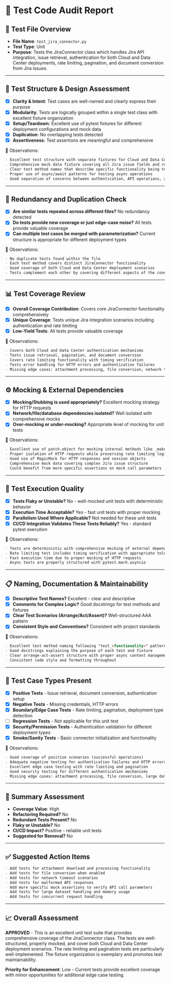 # 🧪 Test Code Audit Report

## 📌 **Test File Overview**

* **File Name**: `test_jira_connector.py`
* **Test Type**: Unit
* **Purpose**: Tests the JiraConnector class which handles Jira API integration, issue retrieval, authentication for both Cloud and Data Center deployments, rate limiting, pagination, and document conversion from Jira issues.

---

## 🧱 **Test Structure & Design Assessment**

* [x] **Clarity & Intent**: Test cases are well-named and clearly express their purpose
* [x] **Modularity**: Tests are logically grouped within a single test class with excellent fixture organization
* [x] **Setup/Teardown**: Excellent use of pytest fixtures for different deployment configurations and mock data
* [x] **Duplication**: No overlapping tests detected
* [x] **Assertiveness**: Test assertions are meaningful and comprehensive

📝 Observations:

```markdown
- Excellent test structure with separate fixtures for Cloud and Data Center configurations
- Comprehensive mock data fixture covering all Jira issue fields and relationships
- Clear test method names that describe specific functionality being tested
- Proper use of async/await patterns for testing async operations
- Good separation of concerns between authentication, API operations, and data processing
```

---

## 🔁 **Redundancy and Duplication Check**

* [x] **Are similar tests repeated across different files?** No redundancy detected
* [x] **Do tests provide new coverage or just edge-case noise?** All tests provide valuable coverage
* [x] **Can multiple test cases be merged with parameterization?** Current structure is appropriate for different deployment types

📝 Observations:

```markdown
- No duplicate tests found within the file
- Each test method covers distinct JiraConnector functionality
- Good coverage of both Cloud and Data Center deployment scenarios
- Tests complement each other by covering different aspects of the connector
```

---

## 📊 **Test Coverage Review**

* [x] **Overall Coverage Contribution**: Covers core JiraConnector functionality comprehensively
* [x] **Unique Coverage**: Tests unique Jira integration scenarios including authentication and rate limiting
* [x] **Low-Yield Tests**: All tests provide valuable coverage

📝 Observations:

```markdown
- Covers both Cloud and Data Center authentication mechanisms
- Tests issue retrieval, pagination, and document conversion
- Covers rate limiting functionality with timing verification
- Tests error handling for HTTP errors and authentication failures
- Missing edge cases: attachment processing, file conversion, network timeouts
```

---

## ⚙️ **Mocking & External Dependencies**

* [x] **Mocking/Stubbing is used appropriately?** Excellent mocking strategy for HTTP requests
* [x] **Network/file/database dependencies isolated?** Well isolated with comprehensive mocks
* [x] **Over-mocking or under-mocking?** Appropriate level of mocking for unit tests

📝 Observations:

```markdown
- Excellent use of patch.object for mocking internal methods like _make_request
- Proper isolation of HTTP requests while preserving rate limiting logic
- Good use of MagicMock for HTTP responses and session objects
- Comprehensive mock data covering complex Jira issue structure
- Could benefit from more specific assertions on mock call parameters
```

---

## 🚦 **Test Execution Quality**

* [x] **Tests Flaky or Unstable?** No - well-mocked unit tests with deterministic behavior
* [x] **Execution Time Acceptable?** Yes - fast unit tests with proper mocking
* [x] **Parallelism Used Where Applicable?** Not needed for these unit tests
* [x] **CI/CD Integration Validates These Tests Reliably?** Yes - standard pytest execution

📝 Observations:

```markdown
- Tests are deterministic with comprehensive mocking of external dependencies
- Rate limiting test includes timing verification with appropriate tolerance
- Fast execution time due to proper mocking of HTTP requests
- Async tests are properly structured with pytest.mark.asyncio
```

---

## 📋 **Naming, Documentation & Maintainability**

* [x] **Descriptive Test Names?** Excellent - clear and descriptive
* [x] **Comments for Complex Logic?** Good docstrings for test methods and fixtures
* [x] **Clear Test Scenarios (Arrange/Act/Assert)?** Well-structured AAA pattern
* [x] **Consistent Style and Conventions?** Consistent with project standards

📝 Observations:

```markdown
- Excellent test method naming following "test_<functionality>" pattern
- Good docstrings explaining the purpose of each test and fixture
- Clear arrange-act-assert structure with proper async context management
- Consistent code style and formatting throughout
```

---

## 🧪 **Test Case Types Present**

* [x] **Positive Tests** - Issue retrieval, document conversion, authentication setup
* [x] **Negative Tests** - Missing credentials, HTTP errors
* [x] **Boundary/Edge Case Tests** - Rate limiting, pagination, deployment type detection
* [ ] **Regression Tests** - Not applicable for this unit test
* [x] **Security/Permission Tests** - Authentication validation for different deployment types
* [x] **Smoke/Sanity Tests** - Basic connector initialization and functionality

📝 Observations:

```markdown
- Good coverage of positive scenarios (successful operations)
- Adequate negative testing for authentication failures and HTTP errors
- Excellent edge case testing with rate limiting and pagination
- Good security testing for different authentication mechanisms
- Missing edge cases: attachment processing, file conversion, large datasets
```

---

## 🏁 **Summary Assessment**

* **Coverage Value**: High
* **Refactoring Required?** No
* **Redundant Tests Present?** No
* **Flaky or Unstable?** No
* **CI/CD Impact?** Positive - reliable unit tests
* **Suggested for Removal?** No

---

## ✅ Suggested Action Items

```markdown
- Add tests for attachment download and processing functionality
- Add tests for file conversion when enabled
- Add tests for network timeout scenarios
- Add tests for malformed API responses
- Add more specific mock assertions to verify API call parameters
- Add tests for large dataset handling and memory usage
- Add tests for concurrent request handling
```

---

## 📈 **Overall Assessment**

**APPROVED** - This is an excellent unit test suite that provides comprehensive coverage of the JiraConnector class. The tests are well-structured, properly mocked, and cover both Cloud and Data Center deployment scenarios. The rate limiting and pagination tests are particularly well-implemented. The fixture organization is exemplary and promotes test maintainability.

**Priority for Enhancement**: Low - Current tests provide excellent coverage with minor opportunities for additional edge case testing.
